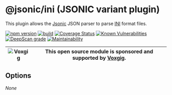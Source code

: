 # @jsonic/ini (JSONIC variant plugin)

This plugin allows the [Jsonic](https://jsonic.senecajs.org) JSON parser
to parse [INI](https://github.com/microsoft/node-ini-parser) format files.


[![npm version](https://img.shields.io/npm/v/@jsonic/ini.svg)](https://npmjs.com/package/@jsonic/ini)
[![build](https://github.com/jsonicjs/ini/actions/workflows/build.yml/badge.svg)](https://github.com/jsonicjs/ini/actions/workflows/build.yml)
[![Coverage Status](https://coveralls.io/repos/github/jsonicjs/ini/badge.svg?branch=main)](https://coveralls.io/github/jsonicjs/ini?branch=main)
[![Known Vulnerabilities](https://snyk.io/test/github/jsonicjs/ini/badge.svg)](https://snyk.io/test/github/jsonicjs/ini)
[![DeepScan grade](https://deepscan.io/api/teams/5016/projects/22466/branches/663906/badge/grade.svg)](https://deepscan.io/dashboard#view=project&tid=5016&pid=22466&bid=663906)
[![Maintainability](https://api.codeclimate.com/v1/badges/10e9bede600896c77ce8/maintainability)](https://codeclimate.com/github/jsonicjs/ini/maintainability)

| ![Voxgig](https://www.voxgig.com/res/img/vgt01r.png) | This open source module is sponsored and supported by [Voxgig](https://www.voxgig.com). |
| ---------------------------------------------------- | --------------------------------------------------------------------------------------- |



<!--START:options-->
## Options
_None_
<!--END:options-->








